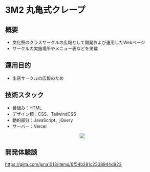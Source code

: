 # 3M2 丸亀式クレープ

## 概要
- 文化祭のクラスサークルの広報として開発および運用したWebページ
- サークルの実施場所やメニュー表などを掲載

## 運用目的
- 出店サークルの広報のため

## 技術スタック
- 骨組み：HTML
- デザイン類：CSS、TailwindCSS
- 動的部分：JavaScript、jQuery
- サーバー：Vercel
<p align="center">
  <a href="https://skillicons.dev">
    <img src="https://skillicons.dev/icons?i=html,css,tailwindcss,javascript,jquery,vercel" />
  </a>
</p>

## 開発体験談
https://qiita.com/juna1013/items/6f54b281c2338944d923
